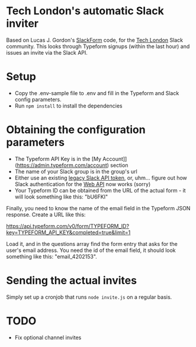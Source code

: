 # Tech London's automatic Slack inviter

Based on Lucas J. Gordon's [SlackForm](https://github.com/lucasjgordon/SlackForm) code, for the [Tech London](http://techlondon.io) Slack community. This looks through Typeform signups (within the last hour) and issues an invite via the Slack API.

# Setup

* Copy the .env-sample file to .env and fill in the Typeform and Slack config parameters.
* Run `npm install` to install the dependencies

# Obtaining the configuration parameters

* The Typeform API Key is in the [My Account]](https://admin.typeform.com/account) section
* The name of your Slack group is in the group's url
* Either use an existing [legacy Slack API token](https://api.slack.com/custom-integrations/legacy-tokens), or, uhm... figure out how Slack authentication for the [Web API](https://api.slack.com/custom-integrations/web) now works (sorry)
* Your Typeform ID can be obtained from the URL of the actual form - it will look something like this: "bU6FKI"

Finally, you need to know the name of the email field in the Typeform JSON response. Create a URL like this:

https://api.typeform.com/v0/form/TYPEFORM_ID?key=TYPEFORM_API_KEY&completed=true&limit=1

Load it, and in the questions array find the form entry that asks for the user's email address. You need the id of the email field, it should look something like this: "email_4202153".

# Sending the actual invites

Simply set up a cronjob that runs `node invite.js` on a regular basis.

# TODO

* Fix optional channel invites
